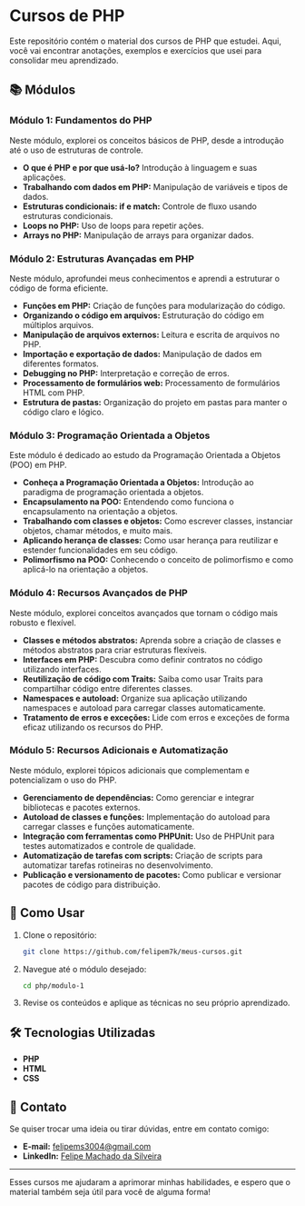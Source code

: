 # Cursos de PHP

Este repositório contém o material dos cursos de PHP que estudei. Aqui, você vai encontrar anotações, exemplos e exercícios que usei para consolidar meu aprendizado.

## 📚 Módulos

### Módulo 1: Fundamentos do PHP
Neste módulo, explorei os conceitos básicos de PHP, desde a introdução até o uso de estruturas de controle.

- **O que é PHP e por que usá-lo?** Introdução à linguagem e suas aplicações.
- **Trabalhando com dados em PHP:** Manipulação de variáveis e tipos de dados.
- **Estruturas condicionais: if e match:** Controle de fluxo usando estruturas condicionais.
- **Loops no PHP:** Uso de loops para repetir ações.
- **Arrays no PHP:** Manipulação de arrays para organizar dados.

### Módulo 2: Estruturas Avançadas em PHP
Neste módulo, aprofundei meus conhecimentos e aprendi a estruturar o código de forma eficiente.

- **Funções em PHP:** Criação de funções para modularização do código.
- **Organizando o código em arquivos:** Estruturação do código em múltiplos arquivos.
- **Manipulação de arquivos externos:** Leitura e escrita de arquivos no PHP.
- **Importação e exportação de dados:** Manipulação de dados em diferentes formatos.
- **Debugging no PHP:** Interpretação e correção de erros.
- **Processamento de formulários web:** Processamento de formulários HTML com PHP.
- **Estrutura de pastas:** Organização do projeto em pastas para manter o código claro e lógico.

### Módulo 3: Programação Orientada a Objetos
Este módulo é dedicado ao estudo da Programação Orientada a Objetos (POO) em PHP.

- **Conheça a Programação Orientada a Objetos:** Introdução ao paradigma de programação orientada a objetos.
- **Encapsulamento na POO:** Entendendo como funciona o encapsulamento na orientação a objetos.
- **Trabalhando com classes e objetos:** Como escrever classes, instanciar objetos, chamar métodos, e muito mais.
- **Aplicando herança de classes:** Como usar herança para reutilizar e estender funcionalidades em seu código.
- **Polimorfismo na POO:** Conhecendo o conceito de polimorfismo e como aplicá-lo na orientação a objetos.

### Módulo 4: Recursos Avançados de PHP
Neste módulo, explorei conceitos avançados que tornam o código mais robusto e flexível.

- **Classes e métodos abstratos:** Aprenda sobre a criação de classes e métodos abstratos para criar estruturas flexíveis.
- **Interfaces em PHP:** Descubra como definir contratos no código utilizando interfaces.
- **Reutilização de código com Traits:** Saiba como usar Traits para compartilhar código entre diferentes classes.
- **Namespaces e autoload:** Organize sua aplicação utilizando namespaces e autoload para carregar classes automaticamente.
- **Tratamento de erros e exceções:** Lide com erros e exceções de forma eficaz utilizando os recursos do PHP.

### Módulo 5: Recursos Adicionais e Automatização
Neste módulo, explorei tópicos adicionais que complementam e potencializam o uso do PHP.

- **Gerenciamento de dependências:** Como gerenciar e integrar bibliotecas e pacotes externos.
- **Autoload de classes e funções:** Implementação do autoload para carregar classes e funções automaticamente.
- **Integração com ferramentas como PHPUnit:** Uso de PHPUnit para testes automatizados e controle de qualidade.
- **Automatização de tarefas com scripts:** Criação de scripts para automatizar tarefas rotineiras no desenvolvimento.
- **Publicação e versionamento de pacotes:** Como publicar e versionar pacotes de código para distribuição.

## 🚀 Como Usar

1. Clone o repositório:
   ```bash
   git clone https://github.com/felipem7k/meus-cursos.git
   ```

2. Navegue até o módulo desejado:
   ```bash
   cd php/modulo-1
   ```

3. Revise os conteúdos e aplique as técnicas no seu próprio aprendizado.

## 🛠 Tecnologias Utilizadas

- **PHP**
- **HTML**
- **CSS**

## 📧 Contato

Se quiser trocar uma ideia ou tirar dúvidas, entre em contato comigo:

- **E-mail:** felipems3004@gmail.com
- **LinkedIn:** [Felipe Machado da Silveira](https://www.linkedin.com/in/felipe-machado-da-silveira-380306182/)

---

Esses cursos me ajudaram a aprimorar minhas habilidades, e espero que o material também seja útil para você de alguma forma!
